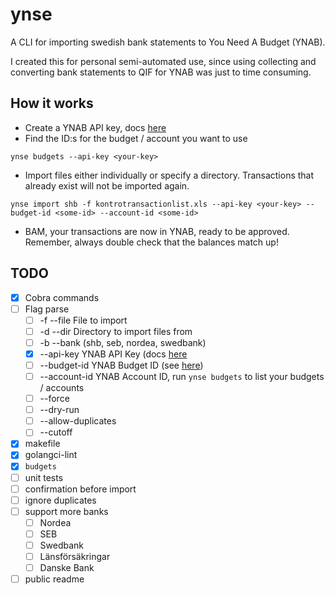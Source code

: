 # ynse
A CLI for importing swedish bank statements to You Need A Budget (YNAB).

I created this for personal semi-automated use, since using collecting and converting bank statements to QIF for YNAB was just to time consuming.

## How it works
* Create a YNAB API key, docs [here](https://api.youneedabudget.com/#authentication)
* Find the ID:s for the budget / account you want to use

```ynse budgets --api-key <your-key>```

* Import files either individually or specify a directory. Transactions that already exist will not be imported again.

```ynse import shb -f kontrotransactionlist.xls --api-key <your-key> --budget-id <some-id> --account-id <some-id>```

* BAM, your transactions are now in YNAB, ready to be approved. Remember, always double check that the balances match up!

## TODO
- [x] Cobra commands
- [ ] Flag parse
    - [ ] -f --file File to import 
    - [ ] -d --dir Directory to import files from 
    - [ ] -b --bank (shb, seb, nordea, swedbank)
    - [x] --api-key  YNAB API Key (docs [here](https://api.youneedabudget.com/#authentication) 
    - [ ] --budget-id  YNAB Budget ID (see [here](https://api.youneedabudget.com/#quick-start))
    - [ ] --account-id  YNAB Account ID, run `ynse budgets` to list your budgets / accounts 
    - [ ] --force
    - [ ] --dry-run
    - [ ] --allow-duplicates
    - [ ] --cutoff
- [x] makefile
- [x] golangci-lint
- [x] `budgets`
- [ ] unit tests
- [ ] confirmation before import
- [ ] ignore duplicates
- [ ] support more banks
    - [ ] Nordea
    - [ ] SEB
    - [ ] Swedbank
    - [ ] Länsförsäkringar
    - [ ] Danske Bank
- [ ] public readme
